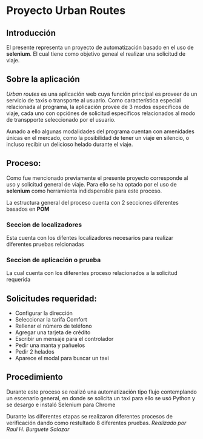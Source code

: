# Proyecto Urban Routes

## Introducción
El presente representa un proyecto de automatización
basado en el uso de **selenium**. El cual tiene como 
objetivo geneal el realizar una solicitud de
viaje.

## Sobre la aplicación

*Urban routes* es una aplicación web cuya función principal
es proveer de un servicio de taxis o transporte
al usuario. Como característica especial
relacionada al programa, la aplicación provee 
de 3 modos especificos de viaje, cada uno con opciónes
de solicitud especificos relacionados al modo de transpporte
seleccionado por el usuario.

Aunado a ello algunas modalidades del programa cuentan
con amenidades únicas en el mercado, como la posibilidad
de tener un viaje en silencio, o incluso recibir
un delicioso helado durante el viaje.

## Proceso:

Como fue mencionado previamente el presente
proyecto corresponde al uso y solicitud general
de viaje. 
Para ello se ha optado por el uso de **selenium** como 
herramienta indidspensble para este proceso.

La estructura general del proceso cuenta con 2 secciones diferentes basados en **POM**
### Seccion de localizadores

Esta cuenta con los difentes localizadores necesarios
para realizar diferentes pruebas relcionadas

### Seccion de aplicación o prueba

La cual cuenta con los diferentes proceso relacionados a la solicitud requerida

## Solicitudes requeridad:
* Configurar la dirección 
* Seleccionar la tarifa Comfort
* Rellenar el número de teléfono
* Agregar una tarjeta de crédito
* Escribir un mensaje para el controlador
* Pedir una manta y pañuelos
* Pedir 2 helados
* Aparece el modal para buscar un taxi

## Procedimiento

Durante este proceso se realizó una automatización
tipo flujo contemplando un escenario general, en donde se
solicita un taxi para ello se usó Python y se desargo e
instaló Selenium para Chrome

Durante las diferentes etapas se realizaron diferentes procesos de verificación
dando como restultado 8 diferentes pruebas. 
*Realizado por Raul H. Burguete Salazar*
